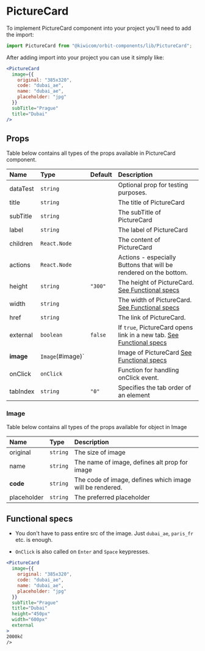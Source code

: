 # PictureCard

To implement PictureCard component into your project you'll need to add the import:

```jsx
import PictureCard from "@kiwicom/orbit-components/lib/PictureCard";
```

After adding import into your project you can use it simply like:

```jsx
<PictureCard
  image={{
    original: "385x320",
    code: "dubai_ae",
    name: "dubai_ae",
    placeholder: "jpg"
  }}
  subTitle="Prague"
  title="Dubai"
/>
```

## Props

Table below contains all types of the props available in PictureCard component.

| Name      | Type             | Default | Description                                                                               |
| :-------- | :--------------- | :------ | :---------------------------------------------------------------------------------------- |
| dataTest  | `string`         |         | Optional prop for testing purposes.                                                       |
| title     | `string`         |         | The title of PictureCard                                                                  |
| subTitle  | `string`         |         | The subTitle of PictureCard                                                               |
| label     | `string`         |         | The label of PictureCard                                                                  |
| children  | `React.Node`     |         | The content of PictureCard                                                                |
| actions   | `React.Node`     |         | Actions - especially Buttons that will be rendered on the bottom.                         |
| height    | `string`         | `"300"` | The height of PictureCard. [See Functional specs](#functional-specs)                      |
| width     | `string`         |         | The width of PictureCard. [See Functional specs](#functional-specs)                       |
| href      | `string`         |         | The link of PictureCard.                                                                  |
| external  | `boolean`        | `false` | If `true`, PictureCard opens link in a new tab. [See Functional specs](#functional-specs) |
| **image** | `Image`(#image)` |         | Image of PictureCard  [See Functional specs](#functional-specs)                           |
| onClick   | `onClick`        |         | Function for handling onClick event.                                                      |
| tabIndex  | `string`         | `"0"`   | Specifies the tab order of an element                                                     |


### Image

Table below contains all types of the props available for object in Image

| Name        | Type     | Description                                              |
| :---------- | :------- | :------------------------------------------------------- |
| original    | `string` | The size of image                                        |
| name        | `string` | The name of image, defines alt prop for image            |
| **code**    | `string` | The code of image, defines which image will be rendered. |
| placeholder | `string` | The preferred placeholder                                |

## Functional specs

- You don't have to pass entire src of the image. Just `dubai_ae`, `paris_fr` etc. is enough.

- `OnClick` is also called on `Enter` and `Space` keypresses.

```jsx
<PictureCard
  image={{
    original: "385x320",
    code: "dubai_ae",
    name: "dubai_ae",
    placeholder: "jpg"
  }}
  subTitle="Prague"
  title="Dubai"
  height="450px"
  width="600px"
  external
>
2000kč
/>
```

